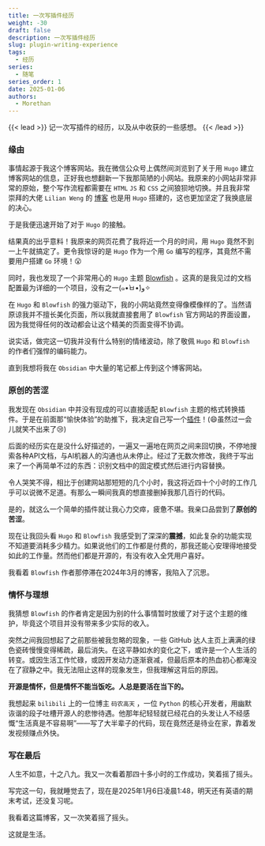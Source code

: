 ```yaml
---
title: 一次写插件经历
weight: -30
draft: false
description: 一次写插件经历
slug: plugin-writing-experience
tags:
  - 经历
series:
  - 随笔
series_order: 1
date: 2025-01-06
authors:
  - Morethan
---
```


{{< lead >}}
记一次写插件的经历，以及从中收获的一些感想。
{{< /lead >}}

### 缘由

事情起源于我这个博客网站。我在微信公众号上偶然间浏览到了关于用 `Hugo` 建立博客网站的信息，正好我也想翻新一下我那简陋的小网站。我原来的小网站非常非常的原始，整个写作流程都需要在 `HTML` `JS` 和 `CSS` 之间狼狈地切换。并且我非常崇拜的大佬 `Lilian Weng` 的 [博客](https://lilianweng.github.io/) 也是用 `Hugo` 搭建的，这也更加坚定了我换底层的决心。

于是我便迅速开始了对于 `Hugo` 的接触。

结果真的出乎意料！我原来的网页花费了我将近一个月的时间，用 `Hugo` 竟然不到一上午就搞定了。更令我惊讶的是 `Hugo` 作为一个用 `Go` 编写的程序，其竟然不需要用户搭建 `Go` 环境！😮

同时，我也发现了一个非常用心的 `Hugo` 主题 [Blowfish](https://blowfish.page/zh-cn/) 。这真的是我见过的文档配置最为详细的一个项目，没有之一(๑•̀ㅂ•́)و✧

在 `Hugo` 和 `Blowfish` 的强力驱动下，我的小网站竟然变得像模像样的了。当然请原谅我并不擅长美化页面，所以我就直接套用了 `Blowfish` 官方网站的界面设置，因为我觉得任何的改动都会让这个精美的页面变得不协调。

说实话，做完这一切我并没有什么特别的情绪波动，除了敬佩 `Hugo` 和 `Blowfish` 的作者们强悍的编码能力。

直到我想将我在 `Obsidian` 中大量的笔记都上传到这个博客网站。

### 原创的苦涩

我发现在 `Obsidian` 中并没有现成的可以直接适配 `Blowfish` 主题的格式转换插件。于是在前面那“愉快体验”的助推下，我决定自己写一个[插件](https://github.com/morethan987/Hugo-Blowfish-Exporter)！(😄虽然过一会儿就笑不出来了😢)

后面的经历实在是没什么好描述的，一遍又一遍地在网页之间来回切换，不停地搜索各种API文档，与AI机器人的沟通也从未停止。经过了无数次修改，我终于写出来了一个再简单不过的东西：识别文档中的固定模式然后进行内容替换。

令人哭笑不得，相比于创建网站那短短的几个小时，我这将近四十个小时的工作几乎可以说微不足道。有那么一瞬间我真的想直接删掉我那几百行的代码。

是的，就这么一个简单的插件就让我心力交瘁，疲惫不堪。我亲口品尝到了**原创的苦涩**。

现在让我回头看 `Hugo` 和 `Blowfish` 我感受到了深深的**震撼**，如此复杂的功能实现不知道要消耗多少精力。如果说他们的工作都是付费的，那我还能心安理得地接受如此的工作量。然而他们都是开源的，有没有收入全凭用户喜好。

我看着 `Blowfish` 作者那停滞在2024年3月的博客，我陷入了沉思。

### 情怀与理想

我猜想 `Blowfish` 的作者肯定是因为别的什么事情暂时放缓了对于这个主题的维护，毕竟这个项目并没有带来多少实际的收入。

突然之间我回想起了之前那些被我忽略的现象，一些 GitHub 达人主页上满满的绿色瓷砖慢慢变得稀疏，最后消失。在这平静如水的变化之下，或许是一个人生活的转变。或因生活工作忙碌，或因开发动力逐渐衰减，但最后原本的热血初心都淹没在了寂静之中。我无法阻止这样的现象发生，但我理解这背后的原因。

**开源是情怀，但是情怀不能当饭吃。人总是要活在当下的。**

我想起来 `bilibili` 上的一位博主 `码农高天` ，一位 `Python` 的核心开发者，用幽默诙谐的段子吐槽开源人的悲惨待遇。他那年纪轻轻就已经花白的头发让人不经感慨“生活真是不容易啊”——写了大半辈子的代码，现在竟然还是待业在家，靠着发发视频赚点外快。

### 写在最后

人生不如意，十之八九。我又一次看着那四十多小时的工作成功，笑着摇了摇头。

写完这一句，我就睡觉去了，现在是2025年1月6日凌晨1:48，明天还有英语的期末考试，还没复习呢。

我看着这篇博客，又一次笑着摇了摇头。

这就是生活。

